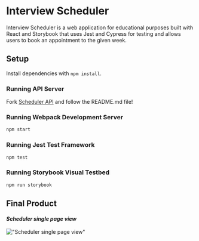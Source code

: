 # Interview Scheduler

Interview Scheduler is a web application for educational purposes built with React and Storybook that uses Jest and Cypress for testing and allows users to book an appointment to the given week.

## Setup

Install dependencies with `npm install`.

### Running API Server

Fork [Scheduler API](https://github.com/lighthouse-labs/scheduler-api) and follow the README.md file!

### Running Webpack Development Server

```sh
npm start
```

### Running Jest Test Framework

```sh
npm test
```

### Running Storybook Visual Testbed

```sh
npm run storybook
```

## Final Product

#### _Scheduler single page view_

!["Scheduler single page view"](./docs/Scheduler.gif)

